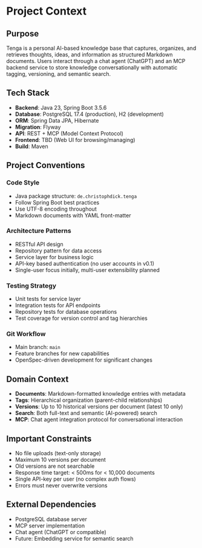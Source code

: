 # Project Context

## Purpose
Tenga is a personal AI-based knowledge base that captures, organizes, and retrieves thoughts, ideas, and information as structured Markdown documents. Users interact through a chat agent (ChatGPT) and an MCP backend service to store knowledge conversationally with automatic tagging, versioning, and semantic search.

## Tech Stack
- **Backend**: Java 23, Spring Boot 3.5.6
- **Database**: PostgreSQL 17.4 (production), H2 (development)
- **ORM**: Spring Data JPA, Hibernate
- **Migration**: Flyway
- **API**: REST + MCP (Model Context Protocol)
- **Frontend**: TBD (Web UI for browsing/managing)
- **Build**: Maven

## Project Conventions

### Code Style
- Java package structure: `de.christophdick.tenga`
- Follow Spring Boot best practices
- Use UTF-8 encoding throughout
- Markdown documents with YAML front-matter

### Architecture Patterns
- RESTful API design
- Repository pattern for data access
- Service layer for business logic
- API-key based authentication (no user accounts in v0.1)
- Single-user focus initially, multi-user extensibility planned

### Testing Strategy
- Unit tests for service layer
- Integration tests for API endpoints
- Repository tests for database operations
- Test coverage for version control and tag hierarchies

### Git Workflow
- Main branch: `main`
- Feature branches for new capabilities
- OpenSpec-driven development for significant changes

## Domain Context
- **Documents**: Markdown-formatted knowledge entries with metadata
- **Tags**: Hierarchical organization (parent-child relationships)
- **Versions**: Up to 10 historical versions per document (latest 10 only)
- **Search**: Both full-text and semantic (AI-powered) search
- **MCP**: Chat agent integration protocol for conversational interaction

## Important Constraints
- No file uploads (text-only storage)
- Maximum 10 versions per document
- Old versions are not searchable
- Response time target: < 500ms for < 10,000 documents
- Single API-key per user (no complex auth flows)
- Errors must never overwrite versions

## External Dependencies
- PostgreSQL database server
- MCP server implementation
- Chat agent (ChatGPT or compatible)
- Future: Embedding service for semantic search
